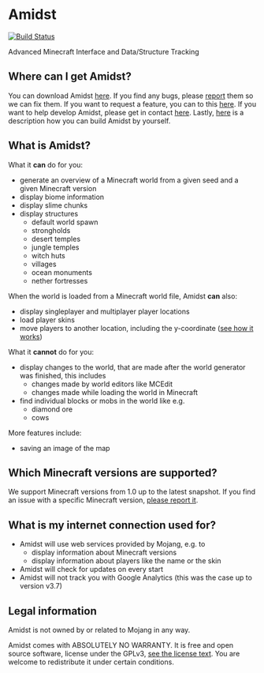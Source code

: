 Amidst
======

[![Build Status](https://travis-ci.org/toolbox4minecraft/amidst.svg)](https://travis-ci.org/toolbox4minecraft/amidst)

Advanced Minecraft Interface and Data/Structure Tracking

Where can I get Amidst?
-----------------------

You can download Amidst [here](https://github.com/toolbox4minecraft/amidst/releases/latest). If you find any bugs, please [report](https://github.com/toolbox4minecraft/amidst/issues/new) them so we can fix them. If you want to request a feature, you can to this [here](https://github.com/toolbox4minecraft/amidst/issues/new). If you want to help develop Amidst, please get in contact [here](https://github.com/toolbox4minecraft/amidst/issues/new). Lastly, [here](https://github.com/toolbox4minecraft/amidst/blob/refactoring/docs/building-amidst-from-source-code.md) is a description how you can build Amidst by yourself.

What is Amidst?
---------------

What it **can** do for you:

* generate an overview of a Minecraft world from a given seed and a given Minecraft version
* display biome information
* display slime chunks
* display structures
  * default world spawn
  * strongholds
  * desert temples
  * jungle temples
  * witch huts
  * villages
  * ocean monuments
  * nether fortresses

When the world is loaded from a Minecraft world file, Amidst **can** also:

* display singleplayer and multiplayer player locations
* load player skins
* move players to another location, including the y-coordinate ([see how it works](https://github.com/toolbox4minecraft/amidst/blob/refactoring/docs/how-can-i-move-a-player.md))

What it **cannot** do for you:

* display changes to the world, that are made after the world generator was finished, this includes
  * changes made by world editors like MCEdit
  * changes made while loading the world in Minecraft
* find individual blocks or mobs in the world like e.g.
  * diamond ore
  * cows
  
More features include:

* saving an image of the map

Which Minecraft versions are supported?
---------------------------------------

We support Minecraft versions from 1.0 up to the latest snapshot. If you find an issue with a specific Minecraft version, [please report it](https://github.com/toolbox4minecraft/amidst/issues/new).

What is my internet connection used for?
----------------------------------------

* Amidst will use web services provided by Mojang, e.g. to
  * display information about Minecraft versions
  * display information about players like the name or the skin
* Amidst will check for updates on every start
* Amidst will not track you with Google Analytics (this was the case up to version v3.7)

Legal information
-----------------

Amidst is not owned by or related to Mojang in any way.

Amidst comes with ABSOLUTELY NO WARRANTY. It is free and open source software, license under the GPLv3, 
[see the license text](https://github.com/toolbox4minecraft/amidst/blob/master/LICENSE.txt). You are welcome to redistribute it under certain conditions.
